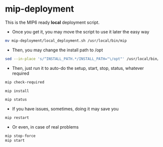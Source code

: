 # mip-deployment

This is the MIP6 ready **local** deployment script.

* Once you get it, you may move the script to use it later the easy way
```bash
mv mip-deployment/local_deployment.sh /usr/local/bin/mip
```
* Then, you may change the install path to /opt
```bash
sed --in-place 's/^INSTALL_PATH.*/INSTALL_PATH="\/opt"' /usr/local/bin/mip
```
* Then, just run it to auto-do the setup, start, stop, status, whatever required
```bash
mip check-required
```
```bash
mip install
```
```bash
mip status
```
* If you have issues, sometimes, doing it may save you
```bash
mip restart
```
* Or even, in case of real problems
```bash
mip stop-force
mip start
```
